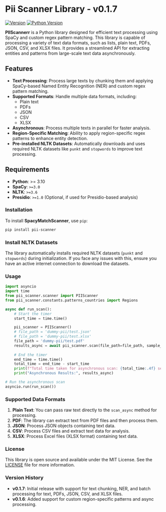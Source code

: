 
# Pii Scanner Library - v0.1.7

[![Version](https://img.shields.io/github/v/release/yourusername/spacy-match-scanner)](https://github.com/devankit01/pii_scanner/releases)
[![Python Version](https://img.shields.io/pypi/pyversions/pii-scanner)](https://pypi.org/project/pii-Scanner/)


**PIIScannerr** is a Python library designed for efficient text processing using SpaCy and custom regex pattern matching. This library is capable of processing a variety of text data formats, such as lists, plain text, PDFs, JSON, CSV, and XLSX files. It provides a streamlined API for extracting entities and patterns from large-scale text data asynchronously.

## Features

- **Text Processing**: Process large texts by chunking them and applying SpaCy-based Named Entity Recognition (NER) and custom regex pattern matching.
- **Supported Formats**: Handle multiple data formats, including:
  - Plain text
  - PDFs
  - JSON
  - CSV
  - XLSX
- **Asynchronous**: Process multiple texts in parallel for faster analysis.
- **Region-Specific Matching**: Ability to apply region-specific regex patterns to enhance entity detection.
- **Pre-installed NLTK Datasets**: Automatically downloads and uses required NLTK datasets like `punkt` and `stopwords` to improve text processing.

## Requirements

- **Python**: >= 3.10
- **SpaCy**: `>=3.0`
- **NLTK**: `>=3.6`
- **Presidio**: `>=1.0` (Optional, if used for Presidio-based analysis)

### Installation

To install **SpacyMatchScanner**, use `pip`:

```bash
pip install pii-scanner
```

### Install NLTK Datasets

The library automatically installs required NLTK datasets (`punkt` and `stopwords`) during initialization. If you face any issues with this, ensure you have an active internet connection to download the datasets.

### Usage

```python
import asyncio
import time
from pii_scanner.scanner import PIIScanner
from pii_scanner.constants.patterns_countries import Regions

async def run_scan():
    # Start the timer
    start_time = time.time()

    pii_scanner = PIIScanner()
    # file_path = 'dummy-pii/test.json' 
    # file_path = 'dummy-pii/test.xlsx' 
    file_path = 'dummy-pii/test.pdf' 
    results_async = await pii_scanner.scan(file_path=file_path, sample_size=0.005, region=Regions.IN)
    
    # End the timer
    end_time = time.time()
    total_time = end_time - start_time
    print(f"Total time taken for asynchronous scan: {total_time:.4f} seconds")
    print("Asynchronous Results:", results_async)

# Run the asynchronous scan
asyncio.run(run_scan())
```

### Supported Data Formats

1. **Plain Text**: You can pass raw text directly to the `scan_async` method for processing.
2. **PDF**: The library can extract text from PDF files and then process them.
3. **JSON**: Process JSON objects containing text data.
4. **CSV**: Process CSV files and extract text data for analysis.
5. **XLSX**: Process Excel files (XLSX format) containing text data.



### License

This library is open source and available under the MIT License. See the [LICENSE](LICENSE) file for more information.

### Version History

- **v0.1.7**: Initial release with support for text chunking, NER, and batch processing for text, PDFs, JSON, CSV, and XLSX files.
- **v0.1.6**: Added support for custom region-specific patterns and async processing.

